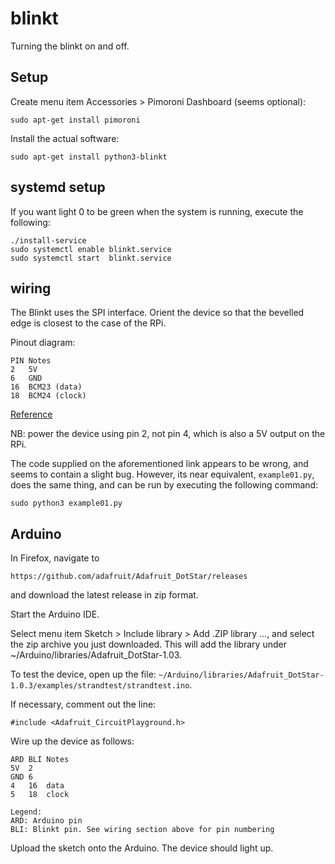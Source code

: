 # blinkt

Turning the blinkt on and off.

## Setup

Create menu item Accessories > Pimoroni Dashboard (seems optional):
```
sudo apt-get install pimoroni
```

Install the actual software:
```
sudo apt-get install python3-blinkt
```

## systemd setup

If you want light 0 to be green when the system is running, execute the following:

```
./install-service
sudo systemctl enable blinkt.service
sudo systemctl start  blinkt.service
```

## wiring

The Blinkt uses the SPI interface. Orient the device so that the bevelled edge is closest to the case of the RPi.

Pinout diagram:
```
PIN Notes
2   5V
6   GND
16  BCM23 (data)
18  BCM24 (clock)
```

[Reference](https://pinout.xyz/pinout/blinkt#)

NB: power the device using pin 2, not pin 4, which is also a 5V output on the RPi.

The code supplied on the aforementioned link appears to be wrong, and seems to contain a slight bug. However, its near equivalent, `example01.py`, does the same thing, and can be run by executing the following command:
```
sudo python3 example01.py
```

## Arduino


In Firefox, navigate to 
```
https://github.com/adafruit/Adafruit_DotStar/releases
```
and download the latest release in zip format.

Start the Arduino IDE.

Select menu item Sketch > Include library > Add .ZIP library ..., and select the zip archive you just downloaded. This will add the library under ~/Arduino/libraries/Adafruit_DotStar-1.03.

To test the device, open up the file: `~/Arduino/libraries/Adafruit_DotStar-1.0.3/examples/strandtest/strandtest.ino`. 

If necessary, comment out the line:
```
#include <Adafruit_CircuitPlayground.h>
```

Wire up the device as follows:
```
ARD BLI Notes
5V  2
GND 6
4   16  data
5   18  clock

Legend:
ARD: Arduino pin
BLI: Blinkt pin. See wiring section above for pin numbering
```

Upload the sketch onto the Arduino. The device should light up.


